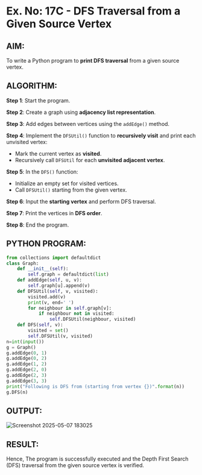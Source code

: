 # Ex. No: 17C - DFS Traversal from a Given Source Vertex

## AIM:
To write a Python program to **print DFS traversal** from a given source vertex.

## ALGORITHM:

**Step 1**: Start the program.

**Step 2**: Create a graph using **adjacency list representation**.

**Step 3**: Add edges between vertices using the `addEdge()` method.

**Step 4**: Implement the `DFSUtil()` function to **recursively visit** and print each unvisited vertex:
- Mark the current vertex as **visited**.
- Recursively call `DFSUtil` for each **unvisited adjacent vertex**.

**Step 5**: In the `DFS()` function:
- Initialize an empty set for visited vertices.
- Call `DFSUtil()` starting from the given vertex.

**Step 6**: Input the **starting vertex** and perform DFS traversal.

**Step 7**: Print the vertices in **DFS order**.

**Step 8**: End the program.

## PYTHON PROGRAM:

```python
from collections import defaultdict
class Graph:
	def __init__(self):
		self.graph = defaultdict(list)
	def addEdge(self, u, v):
		self.graph[u].append(v)
	def DFSUtil(self, v, visited):
		visited.add(v)
		print(v, end=' ')
		for neighbour in self.graph[v]:
			if neighbour not in visited:
				self.DFSUtil(neighbour, visited)
	def DFS(self, v):
		visited = set()
		self.DFSUtil(v, visited)
n=int(input())
g = Graph()
g.addEdge(0, 1)
g.addEdge(0, 2)
g.addEdge(1, 2)
g.addEdge(2, 0)
g.addEdge(2, 3)
g.addEdge(3, 3)
print("Following is DFS from (starting from vertex {})".format(n))
g.DFS(n)
```

## OUTPUT:

![Screenshot 2025-05-07 183025](https://github.com/user-attachments/assets/9646d738-fb13-4253-b756-3a2902daefa0)


## RESULT:

Hence, The program is successfully executed and the Depth First Search (DFS) traversal from the given source vertex is verified.

